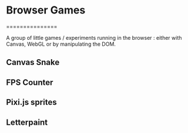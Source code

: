 # Browser Games
===============

A group of little games / experiments running in the browser : either with Canvas, WebGL or by manipulating the DOM.

## Canvas Snake

## FPS Counter

## Pixi.js sprites

## Letterpaint
